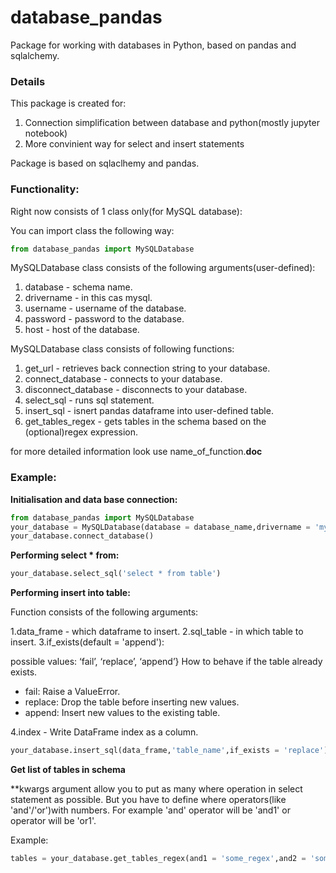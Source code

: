 # database_pandas
Package for working with databases in Python, based on pandas and sqlalchemy.

### Details
This package is created for:
1. Connection simplification between database and python(mostly jupyter notebook)
2. More convinient way for select and insert statements

Package is based on sqlaclhemy and pandas.

### Functionality: 

Right now consists of 1 class only(for MySQL database):

You can import class the following way: 
```python
from database_pandas import MySQLDatabase
```

MySQLDatabase class consists of the following arguments(user-defined):
1. database - schema name.
2. drivername - in this cas mysql.
3. username - username of the database.
4. password - password to the database.
5. host - host of the database.

MySQLDatabase class consists of following functions:
1. get_url - retrieves back connection string to your database.
2. connect_database - connects to your database.
3. disconnect_database - disconnects to your database.
4. select_sql - runs sql statement.
5. insert_sql - isnert pandas dataframe into user-defined table.
6. get_tables_regex - gets tables in the schema based on the (optional)regex expression.

for more detailed information look use name_of_function.__doc__


### Example:

**Initialisation and data base connection:**

```python
from database_pandas import MySQLDatabase
your_database = MySQLDatabase(database = database_name,drivername = 'mysql',username = db_username,password = db_password,host = db_host)
your_database.connect_database()
```

**Performing select * from:**
```python
your_database.select_sql('select * from table')
```

**Performing insert into table:**

Function consists of the following arguments:
        
1.data_frame - which dataframe to insert.
2.sql_table - in which table to insert.
3.if_exists(default = 'append'):

possible values: ‘fail’, ‘replace’, ‘append’}
How to behave if the table already exists.
- fail: Raise a ValueError.
- replace: Drop the table before inserting new values.
- append: Insert new values to the existing table.

4.index - Write DataFrame index as a column. 

```python
your_database.insert_sql(data_frame,'table_name',if_exists = 'replace')
```

**Get list of tables in schema**

**kwargs argument allow you to put as many where operation in select statement as possible.
But you have to define where operators(like 'and'/'or')with numbers. For example 'and' operator will be 'and1' or operator will
be 'or1'.

Example: 

```python
tables = your_database.get_tables_regex(and1 = 'some_regex',and2 = 'some_regex')
```